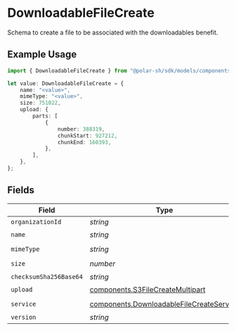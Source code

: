 # DownloadableFileCreate

Schema to create a file to be associated with the downloadables benefit.

## Example Usage

```typescript
import { DownloadableFileCreate } from "@polar-sh/sdk/models/components";

let value: DownloadableFileCreate = {
    name: "<value>",
    mimeType: "<value>",
    size: 751022,
    upload: {
        parts: [
            {
                number: 388319,
                chunkStart: 927212,
                chunkEnd: 160393,
            },
        ],
    },
};
```

## Fields

| Field                                                                                                | Type                                                                                                 | Required                                                                                             | Description                                                                                          |
| ---------------------------------------------------------------------------------------------------- | ---------------------------------------------------------------------------------------------------- | ---------------------------------------------------------------------------------------------------- | ---------------------------------------------------------------------------------------------------- |
| `organizationId`                                                                                     | *string*                                                                                             | :heavy_minus_sign:                                                                                   | N/A                                                                                                  |
| `name`                                                                                               | *string*                                                                                             | :heavy_check_mark:                                                                                   | N/A                                                                                                  |
| `mimeType`                                                                                           | *string*                                                                                             | :heavy_check_mark:                                                                                   | N/A                                                                                                  |
| `size`                                                                                               | *number*                                                                                             | :heavy_check_mark:                                                                                   | N/A                                                                                                  |
| `checksumSha256Base64`                                                                               | *string*                                                                                             | :heavy_minus_sign:                                                                                   | N/A                                                                                                  |
| `upload`                                                                                             | [components.S3FileCreateMultipart](../../models/components/s3filecreatemultipart.md)                 | :heavy_check_mark:                                                                                   | N/A                                                                                                  |
| `service`                                                                                            | [components.DownloadableFileCreateService](../../models/components/downloadablefilecreateservice.md) | :heavy_check_mark:                                                                                   | N/A                                                                                                  |
| `version`                                                                                            | *string*                                                                                             | :heavy_minus_sign:                                                                                   | N/A                                                                                                  |
